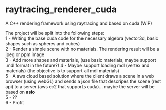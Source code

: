 # raytracing_renderer_cuda
A C++ rendering framework using raytracing and based on cuda  (WIP)

The project will be split into the following steps:\
1 - Writing the base cuda code for the necessary algebra (vector3d, basic shapes such as spheres and cubes)\
2 - Render a simple scene with no materials. The rendering result will be a jpeg or ppm image\
3 - Add more shapes and materials, (use basic materials, maybe support .mdl format in the future?)
4 - Maybe support loading mdl (vertex and materials) (the objective is to support all mdl materials)\
5 - A aws cloud based solution where the client draws a scene in a web browser (using webGL) and sends a json file that descripes the scene (rest api) to a server (aws ec2 that supports cuda)... maybe the server will be based on **asio**\
5 - ?? \
6 - Profit
